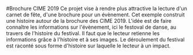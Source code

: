 #Brochure CIME 2019
Ce projet vise à rendre plus attractive la lecture d'un carnet de fête, d'une brochure pour un évènement. Cet exemple construit une histoire autour de la brochure des CIME 2019. L'idée est de faire connaître les informations sur l'évènement, ici le festoval de danse, au travers de l'histoire du festival. Il faut que le lecteur retienne les informations grâce à l'histoire et à ses images. Le déroulement du festival est raconté sous forme d'histoire sur laquelle le lecteur à un impact.
